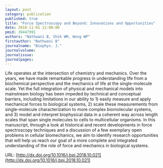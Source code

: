 ```yaml
---
layout: post
category: publication
published: true
title: "Force Spectroscopy and Beyond: Innovations and Opportunities"
date: 2018-11-01 12:00:00
pmid: 30447991
authors: "Nathwani B, Shih WM, Wong WP"
firstauthor: "Nathwani B"
journalname: "Biophys. J."
journalvolume: 
journalissue: 
journalpages: 
---
```


Life operates at the intersection of chemistry and mechanics. Over the years, we have made remarkable progress in understanding life from a biochemical perspective and the mechanics of life at the single-molecule scale. Yet the full integration of physical and mechanical models into mainstream biology has been impeded by technical and conceptual barriers, including limitations in our ability to 1) easily measure and apply mechanical forces to biological systems, 2) scale these measurements from single-molecule characterization to more complex biomolecular systems, and 3) model and interpret biophysical data in a coherent way across length scales that span single molecules to cells to multicellular organisms. In this manuscript, through a look at historical and recent developments in force spectroscopy techniques and a discussion of a few exemplary open problems in cellular biomechanics, we aim to identify research opportunities that will help us reach our goal of a more complete and integrated understanding of the role of force and mechanics in biological systems.

URL: [http://dx.doi.org/10.1016/j.bpj.2018.10.021](http://dx.doi.org/10.1016/j.bpj.2018.10.021)
